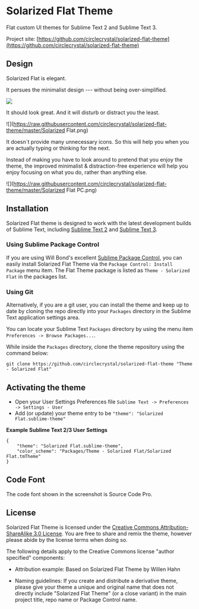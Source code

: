 # Solarized Flat Theme

Flat custom UI themes for Sublime Text 2 and Sublime Text 3.

Project site: [https://github.com/circlecrystal/solarized-flat-theme](https://github.com/circlecrystal/solarized-flat-theme)

## Design

Solarized Flat is elegant.

It persues the minimalist design --- without being over-simplified.

![](https://raw.githubusercontent.com/circlecrystal/solarized-flat-theme/master/Minimalist.png)

It should look great. And it will disturb or distract you the least.

![](https://raw.githubusercontent.com/circlecrystal/solarized-flat-theme/master/Solarized Flat.png)

It doesn`t provide many unnecessary icons. So this will help you when you are actually typing or thinking for the next.

Instead of making you have to look around to pretend that you enjoy the theme, the improved minimalist & distraction-free experience will help you enjoy focusing on what you do, rather than anything else.

![](https://raw.githubusercontent.com/circlecrystal/solarized-flat-theme/master/Solarized Flat PC.png)

## Installation

Solarized Flat theme is designed to work with the latest development builds of Sublime Text, including [Sublime Text 2](http://www.sublimetext.com/dev) and [Sublime Text 3](http://www.sublimetext.com/3dev).

### Using Sublime Package Control

If you are using Will Bond's excellent [Sublime Package Control](http://wbond.net/sublime_packages/package_control), you can easily install Solarized Flat Theme via the `Package Control: Install Package` menu item. The Flat Theme package is listed as `Theme - Solarized Flat` in the packages list.

### Using Git

Alternatively, if you are a git user, you can install the theme and keep up to date by cloning the repo directly into your `Packages` directory in the Sublime Text application settings area.

You can locate your Sublime Text `Packages` directory by using the menu item `Preferences -> Browse Packages...`.

While inside the `Packages` directory, clone the theme repository using the command below:

    git clone https://github.com/circlecrystal/solarized-flat-theme "Theme - Solarized Flat"


## Activating the theme

* Open your User Settings Preferences file `Sublime Text -> Preferences -> Settings - User`
* Add (or update) your theme entry to be  `"theme": "Solarized Flat.sublime-theme"`

**Example Sublime Text 2/3 User Settings**

    {
        "theme": "Solarized Flat.sublime-theme",
        "color_scheme": "Packages/Theme - Solarized Flat/Solarized Flat.tmTheme"
    }

## Code Font

The code font shown in the screenshot is Source Code Pro.

## License

Solarized Flat Theme is licensed under the [Creative Commons Attribution-ShareAlike 3.0 License](http://creativecommons.org/licenses/by-sa/3.0/). You are free to share and remix the theme, however please abide by the license terms when doing so.

The following details apply to the Creative Commons license "author specified" components:

* Attribution example: Based on Solarized Flat Theme by Willen Hahn

* Naming guidelines: If you create and distribute a derivative theme, please give your theme a unique and original name that does not directly include "Solarized Flat Theme" (or a close variant) in the main project title, repo name or Package Control name.